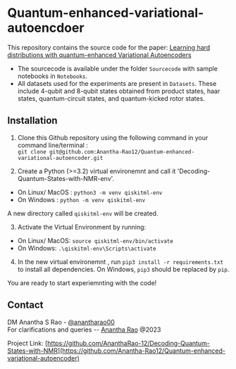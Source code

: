 # Quantum-enhanced-variational-autoencdoer
This repository contains the source code for the paper: [Learning hard distributions with quantum-enhanced Variational Autoencoders](https://arxiv.org/abs/2305.01592)

- The sourcecode is available under the folder `Sourcecode` with sample notebooks in `Notebooks`. 
- All datasets used for the experiments are present in `Datasets`. These include 4-qubit and 8-qubit states obtained from product states, haar states, quantum-circuit states, and quantum-kicked rotor states.

## Installation

1. Clone this Github repository using the following command in your command line/terminal : <br>
```git clone git@github.com:Anantha-Rao12/Quantum-enhanced-variational-autoencoder.git```

2. Create a Python (>=3.2) virtual environemnt and call it 'Decoding-Quantum-States-with-NMR-env'.
  - On Linux/ MacOS : ```python3 -m venv qiskitml-env```
  - On Windows : ```python -m venv qiskitml-env```

A new directory called `qiskitml-env` will be created. 

3. Activate the Virtual Environment by running:
  - On Linux/ MacOS: ```source qiskitml-env/bin/activate```
  - On Windows: ```.\qiskitml-env\Scripts\activate```

4. In the new virtual environemnt , run ```pip3 install -r requirements.txt``` to install all dependencies. On Windows, `pip3` should be replaced by `pip`.

You are ready to start experiemnting with the code!

## Contact

DM Anantha S Rao - [@anantharao00](https://twitter.com/anantharao00) <br>
For clarifications and queries -- [Anantha Rao](mailto:aanantha.s.rao@gmail.com?subject=[QeVAE2023]) @2023

Project Link: [https://github.com/AnanthaRao-12/Decoding-Quantum-States-with-NMR](https://github.com/Anantha-Rao12/Quantum-enhanced-variational-autoencoder)
